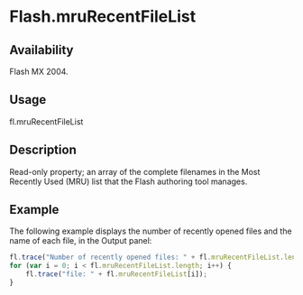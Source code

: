 # Flash.mruRecentFileList

## Availability

Flash MX 2004.

## Usage

fl.mruRecentFileList

## Description

Read-only property; an array of the complete filenames in the Most Recently Used (MRU) list that the Flash authoring tool manages.

## Example

The following example displays the number of recently opened files and the name of each file, in the Output panel:

```javascript
fl.trace("Number of recently opened files: " + fl.mruRecentFileList.length);
for (var i = 0; i < fl.mruRecentFileList.length; i++) {
    fl.trace("file: " + fl.mruRecentFileList[i]);
}
```
